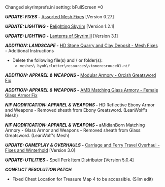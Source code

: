 Changed skyrimprefs.ini setting: bFullScreen =0

***UPDATE: FIXES -*** [Assorted Mesh Fixes](https://www.nexusmods.com/skyrimspecialedition/mods/32117) [Version 0.27]

***UPDATE: LIGHTING -*** [Relighting Skyrim](https://www.nexusmods.com/skyrimspecialedition/mods/8586) [Version 1.2.1]

***UPDATE: LIGHTING -*** [Lanterns of Skyrim II](https://www.nexusmods.com/skyrimspecialedition/mods/30817) [Version 3.1]

***ADDITION: LANDSCAPE -*** [HD Stone Quarry and Clay Deposit - Mesh Fixes](https://www.nexusmods.com/skyrimspecialedition/mods/37985) - Additional Instructions

- Delete the following file(s) and / or folder(s):
  - `meshes\_byoh\clutter\resources\stoneresrouce01.nif`

***ADDITION: APPAREL & WEAPONS -*** [Modular Armory - Orcish Greatsword Fix](https://www.nexusmods.com/skyrimspecialedition/mods/49771) 

***ADDITION: APPAREL & WEAPONS -*** [AMB Matching Glass Armory - Female Glass Armor Fix](https://www.nexusmods.com/skyrimspecialedition/mods/26092)

***NIF MODIFICATION: APPAREL & WEAPONS -*** HD Reflective Ebony Armor and Weapons - Removed sheath from Ebony Greatsword. (LeanWolf's Mesh)

***NIF MODIFICATION: APPAREL & WEAPONS -*** aMidianBorn Matching Armory - Glass Armor and Weapons - Removed sheath from Glass Greatsword. (LeanWolf's Mesh)

***UPDATE: GAMEPLAY & OVERHAULS -*** [Carriage and Ferry Travel Overhaul - Fixes and Winterhold](https://www.nexusmods.com/skyrimspecialedition/mods/40651) [Version 3.0]

***UPDATE: UTILITIES -*** [Spell Perk Item Distributor](https://www.nexusmods.com/skyrimspecialedition/mods/36869) [Version 5.0.4]

***CONFLICT RESOLUTION PATCH***

- Fixed Chest Location for Treasure Map 4 to be accessible. (Slim edit)
